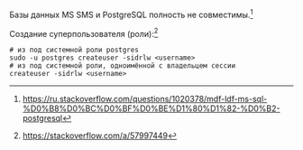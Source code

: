 [^createuser]: https://www.postgresql.org/docs/14/app-createuser.html
[^posgtgres-db-roles]: https://www.postgresql.org/docs/14/database-roles.html
[^sql-createrole]: https://www.postgresql.org/docs/14/sql-createrole.html
[^psql-app]: https://www.postgresql.org/docs/current/app-psql.html
[^drop-user]: https://www.postgresql.org/docs/current/sql-dropuser.html
[^drop-role]: https://www.postgresql.org/docs/current/sql-droprole.html
[^dropuser-cli]: https://www.postgresql.org/docs/current/app-dropuser.html

Базы данных MS SMS и PostgreSQL полность не совместимы.[^ms-sql-import-postgresql] 


[^ms-sql-import-postgresql]: https://ru.stackoverflow.com/questions/1020378/mdf-ldf-ms-sql-%D0%B8%D0%BC%D0%BF%D0%BE%D1%80%D1%82-%D0%B2-postgresql


Создание суперпользователя (роли):[^create_superuser]
```
# из под системной роли postgres
sudo -u postgres createuser -sidrlw <username>
# из под системной роли, одноимённой с владельцем сессии
createuser -sidrlw <username>
```

[^create_superuser]: https://stackoverflow.com/a/57997449
